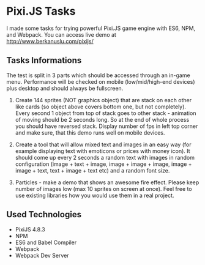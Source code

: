 # Pixi.JS Tasks
I made some tasks for trying powerful Pixi.JS game engine with ES6, NPM, and Webpack. You can access live demo at http://www.berkanuslu.com/pixijs/

## Tasks Informations
The test is split in 3 parts which should be accessed through an in-game menu. Performance will be checked on mobile (low/mid/high-end devices) plus desktop and should always be fullscreen.

1. Create 144 sprites (NOT graphics object) that are stack on each other like cards (so object above covers bottom one, but not completely). Every second 1 object from top of stack goes to other stack - animation of moving should be 2 seconds long. So at the end of whole process you should have reversed stack. Display number of fps in left top corner and make sure, that this demo runs well on mobile devices.

2. Create a tool that will allow mixed text and images in an easy way (for example displaying text with emoticons or prices with money icon). It should come up every 2 seconds a random text with images in random configuration (image + text + image, image + image + image, image + image + text, text + image + text etc) and a random font size.

3. Particles - make a demo that shows an awesome fire effect. Please keep number of images low (max 10 sprites on screen at once). Feel free to use existing libraries how you would use them in a real project.

## Used Technologies
- PixiJS 4.8.3
- NPM
- ES6 and Babel Compiler
- Webpack
- Webpack Dev Server
